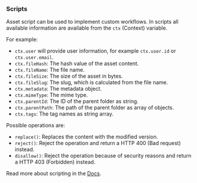 ### Scripts

Asset script can be used to implement custom workflows. In scripts all available information are available from the `ctx` (Context) variable.

For example:

 * `ctx.user` will provide user information, for example `ctx.user.id` or `ctx.user.email`.
 * `ctx.fileHash`: The hash value of the asset content.
 * `ctx.fileName`: The file name.
 * `ctx.fileSize`: The size of the asset in bytes.
 * `ctx.fileSlug`: The slug, which is calculated from the file name.
 * `ctx.metadata`: The metadata object.
 * `ctx.mimeType`: The mime type.
 * `ctx.parentId`: The ID of the parent folder as string.
 * `ctx.parentPath`: The path of the parent folder as array of objects.
 * `ctx.tags`: The tag names as string array.

Possible operations are:

 * `replace()`: Replaces the content with the modified version.
 * `reject()`: Reject the operation and return a HTTP 400 (Bad request) instead.
 * `disallow()`: Reject the operation because of security reasons and return a HTTP 403 (Forbidden) instead.

Read more about scripting in the [Docs](../02-documentation/developer-guides/scripting).